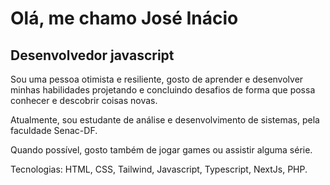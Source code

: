 # Olá, me chamo José Inácio
## Desenvolvedor javascript

Sou uma pessoa otimista e resiliente, gosto de aprender e desenvolver minhas habilidades projetando e concluindo desafios de forma que possa conhecer e descobrir coisas novas.

Atualmente, sou estudante de análise e desenvolvimento de sistemas, pela faculdade Senac-DF. 
 
Quando possível, gosto também de jogar games ou assistir alguma série.

Tecnologias: HTML, CSS, Tailwind, Javascript, Typescript, NextJs, PHP.